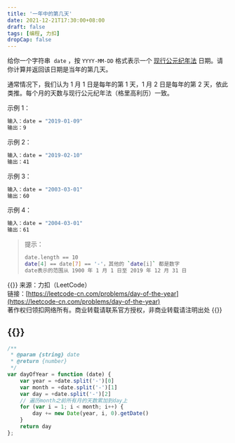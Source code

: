 ```yaml
---
title: '一年中的第几天'
date: 2021-12-21T17:30:00+08:00
draft: false
tags: [编程, 力扣]
dropCap: false
---
```


给你一个字符串  `date` ，按 `YYYY-MM-DD` 格式表示一个 [现行公元纪年法](https://baike.baidu.com/item/%E5%85%AC%E5%85%83/17855) 日期。请你计算并返回该日期是当年的第几天。

通常情况下，我们认为 1 月 1 日是每年的第 1 天，1 月 2 日是每年的第 2 天，依此类推。每个月的天数与现行公元纪年法（格里高利历）一致。

示例 1：

```bash
输入：date = "2019-01-09"
输出：9
```

示例 2：

```bash
输入：date = "2019-02-10"
输出：41
```

示例 3：

```bash
输入：date = "2003-03-01"
输出：60
```

示例 4：

```bash
输入：date = "2004-03-01"
输出：61
```

> 提示：
> ```bash
> date.length == 10
> date[4] == date[7] == '-'，其他的 `date[i]` 都是数字
> date表示的范围从 1900 年 1 月 1 日至 2019 年 12 月 31 日
> ```

{{<notice notice-warning>}}
来源：力扣（LeetCode）<br>
链接：[https://leetcode-cn.com/problems/day-of-the-year](https://leetcode-cn.com/problems/day-of-the-year)<br>
著作权归领扣网络所有。商业转载请联系官方授权，非商业转载请注明出处
{{</notice>}}

## {{<underline content="解答" color="#ffdd00">}}

```js
/**
 * @param {string} date
 * @return {number}
 */
var dayOfYear = function (date) {
    var year = +date.split('-')[0]
    var month = +date.split('-')[1]
    var day = +date.split('-')[2]
    // 遍历month之前所有月的天数累加到day上
    for (var i = 1; i < month; i++) {
        day += new Date(year, i, 0).getDate()
    }
    return day
};
```